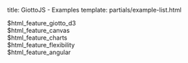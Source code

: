 title: GiottoJS - Examples
template: partials/example-list.html

<div class="features container text-center">
<article>
    $html_feature_giotto_d3
</article>
<article>
    $html_feature_canvas
</article>
<article>
    $html_feature_charts
</article>
<article>
$html_feature_flexibility
</article>
<article>
$html_feature_angular
</article>
<article>
</article>
</div>


